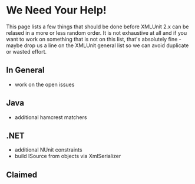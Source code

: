 We Need Your Help!
==================

This page lists a few things that should be done before XMLUnit 2.x
can be relased in a more or less random order.  It is not exhaustive
at all and if you want to work on something that is not on this list,
that's absolutely fine - maybe drop us a line on the XMLUnit general
list so we can avoid duplicate or wasted effort.

In General
----------

* work on the open issues

Java
----

* additional hamcrest matchers

.NET
----

* additional NUnit constraints
* build ISource from objects via XmlSerializer

Claimed
-------


